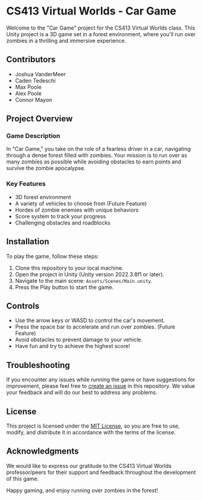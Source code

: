 # CS413 Virtual Worlds - Car Game

Welcome to the "Car Game" project for the CS413 Virtual Worlds class. This Unity project is a 3D game set in a forest environment, where you'll run over zombies in a thrilling and immersive experience.

## Contributors
- Joshua VanderMeer   
- Caden Tedeschi 
- Max Poole 
- Alex Poole
- Connor Mayon

## Project Overview

### Game Description
In "Car Game," you take on the role of a fearless driver in a car, navigating through a dense forest filled with zombies. Your mission is to run over as many zombies as possible while avoiding obstacles to earn points and survive the zombie apocalypse.

### Key Features
- 3D forest environment
- A variety of vehicles to choose from (Future Feature)
- Hordes of zombie enemies with unique behaviors
- Score system to track your progress
- Challenging obstacles and roadblocks

## Installation
To play the game, follow these steps:

1. Clone this repository to your local machine.
2. Open the project in Unity (Unity version 2022.3.8f1 or later).
3. Navigate to the main scene: `Assets/Scenes/Main.unity`.
4. Press the Play button to start the game.

## Controls
- Use the arrow keys or WASD to control the car's movement.
- Press the space bar to accelerate and run over zombies. (Future Feature)
- Avoid obstacles to prevent damage to your vehicle.
- Have fun and try to achieve the highest score!

## Troubleshooting
If you encounter any issues while running the game or have suggestions for improvement, please feel free to [create an issue](https://github.com/yourusername/car-game/issues) in this repository. We value your feedback and will do our best to address any problems.

## License
This project is licensed under the [MIT License](LICENSE), so you are free to use, modify, and distribute it in accordance with the terms of the license.

## Acknowledgments
We would like to express our gratitude to the CS413 Virtual Worlds professor/peers for their support and feedback throughout the development of this game.

Happy gaming, and enjoy running over zombies in the forest!
